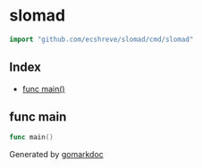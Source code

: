 <!-- Code generated by gomarkdoc. DO NOT EDIT -->

# slomad

```go
import "github.com/ecshreve/slomad/cmd/slomad"
```

## Index

- [func main()](<#func-main>)


## func main

```go
func main()
```



Generated by [gomarkdoc](<https://github.com/princjef/gomarkdoc>)
